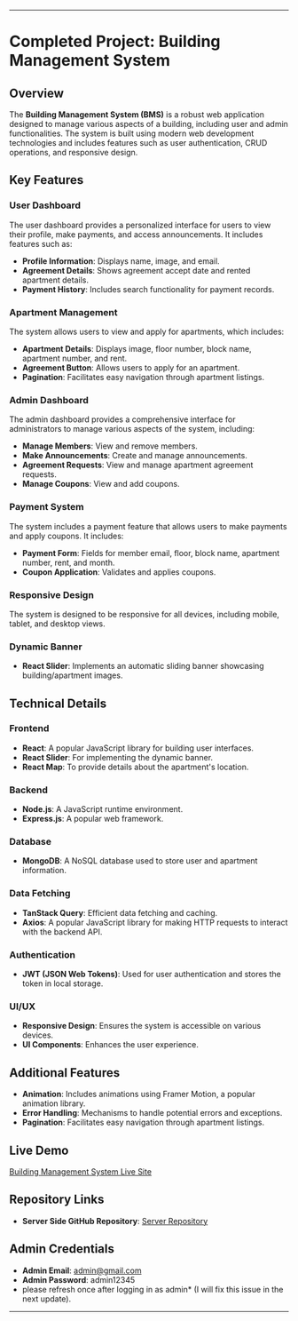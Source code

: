 

---

# **Completed Project: Building Management System**

## **Overview**
The **Building Management System (BMS)** is a robust web application designed to manage various aspects of a building, including user and admin functionalities. The system is built using modern web development technologies and includes features such as user authentication, CRUD operations, and responsive design.

## **Key Features**

### **User Dashboard**
The user dashboard provides a personalized interface for users to view their profile, make payments, and access announcements. It includes features such as:
- **Profile Information**: Displays name, image, and email.
- **Agreement Details**: Shows agreement accept date and rented apartment details.
- **Payment History**: Includes search functionality for payment records.

### **Apartment Management**
The system allows users to view and apply for apartments, which includes:
- **Apartment Details**: Displays image, floor number, block name, apartment number, and rent.
- **Agreement Button**: Allows users to apply for an apartment.
- **Pagination**: Facilitates easy navigation through apartment listings.

### **Admin Dashboard**
The admin dashboard provides a comprehensive interface for administrators to manage various aspects of the system, including:
- **Manage Members**: View and remove members.
- **Make Announcements**: Create and manage announcements.
- **Agreement Requests**: View and manage apartment agreement requests.
- **Manage Coupons**: View and add coupons.

### **Payment System**
The system includes a payment feature that allows users to make payments and apply coupons. It includes:
- **Payment Form**: Fields for member email, floor, block name, apartment number, rent, and month.
- **Coupon Application**: Validates and applies coupons.

### **Responsive Design**
The system is designed to be responsive for all devices, including mobile, tablet, and desktop views.

### **Dynamic Banner**
- **React Slider**: Implements an automatic sliding banner showcasing building/apartment images.

## **Technical Details**

### **Frontend**
- **React**: A popular JavaScript library for building user interfaces.
- **React Slider**: For implementing the dynamic banner.
- **React Map**: To provide details about the apartment's location.

### **Backend**
- **Node.js**: A JavaScript runtime environment.
- **Express.js**: A popular web framework.

### **Database**
- **MongoDB**: A NoSQL database used to store user and apartment information.

### **Data Fetching**
- **TanStack Query**: Efficient data fetching and caching.
- **Axios**: A popular JavaScript library for making HTTP requests to interact with the backend API.

### **Authentication**
- **JWT (JSON Web Tokens)**: Used for user authentication and stores the token in local storage.

### **UI/UX**
- **Responsive Design**: Ensures the system is accessible on various devices.
- **UI Components**: Enhances the user experience.


## **Additional Features**
- **Animation**: Includes animations using Framer Motion, a popular animation library.
- **Error Handling**: Mechanisms to handle potential errors and exceptions.
- **Pagination**: Facilitates easy navigation through apartment listings.

## **Live Demo**
[Building Management System Live Site](https://skyviewapartments-c882f.web.app/)

## **Repository Links**
- **Server Side GitHub Repository**: [Server Repository]([https://github.com/programming-hero-web-course1/b9a12-server-side-Faisal778](https://github.com/Faisal778/skyview-apartments-server))

## **Admin Credentials**
- **Admin Email**: admin@gmail.com
- **Admin Password**: admin12345
- please refresh once after logging in as admin* (I will fix this issue in the next update).
 
---

